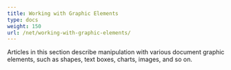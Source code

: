 ```yaml
---
title: Working with Graphic Elements
type: docs
weight: 150
url: /net/working-with-graphic-elements/
---
```


Articles in this section describe manipulation with various document graphic elements, such as shapes, text boxes, charts, images, and so on. 
